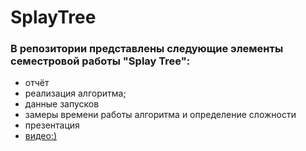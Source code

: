 # SplayTree
### В репозитории представлены следующие элементы семестровой работы "Splay Tree":

+ отчёт
+ реализация алгоритма;
+ данные запусков
+ замеры времени работы алгоритма и определение сложности
+ презентация
+ [видео:)](https://www.youtube.com/watch?v=4qPOWeA-L5I)
